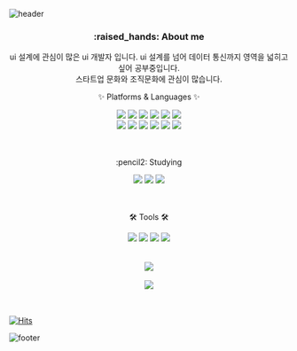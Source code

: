 ![header](https://capsule-render.vercel.app/api?type=waving&color=auto&height=200&section=header&text=Welcome%20to%20my%20Github&fontSize=50&animation=twinkling&text-color=black)

<h3 align="center"><b>:raised_hands: About me</b></h3>

<p align="center">ui 설계에 관심이 많은 ui 개발자 입니다. ui 설계를 넘어 데이터 통신까지 영역을 넓히고 싶어 공부중입니다.  <br>
	스타트업 문화와 조직문화에 관심이 많습니다.
</p>

<div align=center>
	<p>✨ Platforms & Languages ✨</p>
</div>
<div align="center">
	<img src="https://img.shields.io/badge/HTML5-E34F26?style=flat&logo=HTML5&logoColor=white" />
	<img src="https://img.shields.io/badge/CSS3-1572B6?style=flat&logo=CSS3&logoColor=white" />
	<img src="https://img.shields.io/badge/gulp-CF4647?style=flat&logo=JavaScript&logoColor=white" />
	<img src="https://img.shields.io/badge/JavaScript-F7DF1E?style=flat&logo=JavaScript&logoColor=white" />
	<img src="https://img.shields.io/badge/jQuery-0769AD?style=flat&logo=jQuery&logoColor=white" />
	<img src="https://img.shields.io/badge/Sass-CC6699?style=flat&logo=TypeScript&logoColor=white"/>
	<br>
	<img src="https://img.shields.io/badge/react-61DAFB?style=flat&logo=jQuery&logoColor=white" />
	<img src="https://img.shields.io/badge/redux-764ABC?style=flat&logo=Bootstrap&logoColor=white" />
	<img src="https://img.shields.io/badge/recoil-3578E5?style=flat&logo=jQuery&logoColor=white" />	
	<img src="https://img.shields.io/badge/reactquery-FF4154?style=flat&logo=GitHub&logoColor=white" />
	<img src="https://img.shields.io/badge/styledcomponents-DB7093?style=flat&logo=jQuery&logoColor=white" />
  	<img src="https://img.shields.io/badge/tailwindcss-06B6D4?style=flat&logo=TypeScript&logoColor=white"/>
</div>
<br>
<br>

<div align="center">
  <p>:pencil2: Studying</p>
	<img src="https://img.shields.io/badge/nextdotjs-000000?style=flat&logo=jQuery&logoColor=white" />
<img src="https://img.shields.io/badge/typescript-3178C6?style=flat&logo=jQuery&logoColor=white" />
<img src="https://img.shields.io/badge/storybook-FF4785?style=flat&logo=jQuery&logoColor=white" />
</div>
<br>
<br>



<div align=center>
	<p>🛠 Tools 🛠</p>
</div>
<div align=center>
	<img src="https://img.shields.io/badge/Visual%20Studio%20Code-007ACC?style=flat&logo=VisualStudioCode&logoColor=white" />
  <img src="https://img.shields.io/badge/GitHub-181717?style=flat&logo=GitHub&logoColor=white" />
	<img src="https://img.shields.io/badge/figma-F24E1E?style=flat&logo=GitHub&logoColor=white" />
 <img src="https://img.shields.io/badge/notion-000000?style=flat&logo=GitHub&logoColor=white" />
	
</div>
<br>
<br>

<div align="center">
  <img src="https://github-readme-stats.vercel.app/api/top-langs/?username=jiimy&layout=compact"><br><br>
  <img src="https://github-readme-stats.vercel.app/api?username=jiimy&show_icons=true">
</div>
<br><br>

[![Hits](https://hits.seeyoufarm.com/api/count/incr/badge.svg?url=https%3A%2F%2Fgithub.com%2Fjiimy%2Fhit-counter&count_bg=%2379C83D&title_bg=%23555555&icon=&icon_color=%23E7E7E7&title=hits&edge_flat=false)](https://hits.seeyoufarm.com)

![footer](https://capsule-render.vercel.app/api?type=waving&color=auto&height=100&section=footer)
